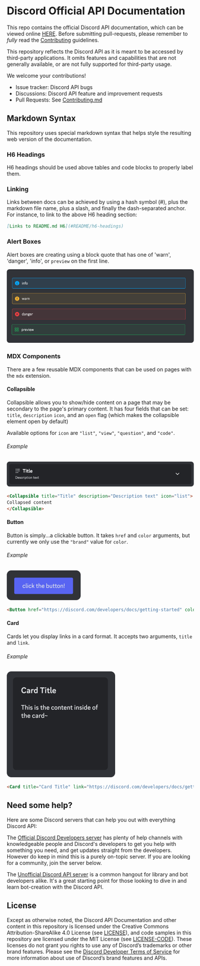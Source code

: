 # Discord Official API Documentation

This repo contains the official Discord API documentation, which can be viewed online [HERE](https://discord.com/developers/docs/intro). Before submitting pull-requests, please remember to _fully_ read the [Contributing](CONTRIBUTING.md) guidelines.

This repository reflects the Discord API as it is meant to be accessed by third-party applications. It omits features and capabilities that are not generally available, or are not fully supported for third-party usage.

We welcome your contributions!

-   Issue tracker: Discord API bugs
-   Discussions: Discord API feature and improvement requests
-   Pull Requests: See [Contributing.md](https://github.com/discord/discord-api-docs/blob/main/CONTRIBUTING.md)

## Markdown Syntax

This repository uses special markdown syntax that helps style the resulting web version of the documentation.

### H6 Headings

H6 headings should be used above tables and code blocks to properly label them.

### Linking

Links between docs can be achieved by using a hash symbol (#), plus the markdown file name, plus a slash, and finally the dash-separated anchor. For instance, to link to the above H6 heading section:

```md
[Links to README.md H6](#README/h6-headings)
```

### Alert Boxes

Alert boxes are creating using a block quote that has one of 'warn', 'danger', 'info', or `preview` on the first line. 

![Alert options](images/alerts.png)


### MDX Components

There are a few reusable MDX components that can be used on pages with the `mdx` extension. 

#### Collapsible

Collapsible allows you to show/hide content on a page that may be secondary to the page's primary content. It has four fields that can be set: `title`, `description` `icon`, and an `open` flag (which makes the collapsible element open by default)

Available options for `icon` are `"list"`, `"view"`, `"question"`, and `"code"`.


###### Example

![Collapsible MDX Component with the list icon](images/mdx-collapsible.png)

```markdown
<Collapsible title="Title" description="Description text" icon="list">
Collapsed content
</Collapsible>
```

#### Button

Button is simply...a clickable button. It takes `href` and `color` arguments, but currently we only use the `"brand"` value for `color`.

###### Example

![Button MDX Component](images/mdx-button.png)

```markdown
<Button href="https://discord.com/developers/docs/getting-started" color="brand">click the button!</Button>
```

#### Card

Cards let you display links in a card format. It accepts two arguments, `title` and `link`.

###### Example

![Card MDX Component](images/mdx-card.png)

```markdown
<Card title="Card Title" link="https://discord.com/developers/docs/getting-started">This is the content inside of the card~</Card>
```

## Need some help?

Here are some Discord servers that can help you out with everything Discord API:

The [Official Discord Developers server](https://discord.gg/discord-developers) has plenty of help channels with knowledgeable people and Discord's developers to get you help with something you need, and get updates straight from the developers. However do keep in mind this is a purely on-topic server. If you are looking for a community, join the server below.

The [Unofficial Discord API server](https://discord.gg/discord-api) is a common hangout for library and bot developers alike. It's a great starting point for those looking to dive in and learn bot-creation with the Discord API.

## License

Except as otherwise noted, the Discord API Documentation and other content in this repository is licensed under the Creative Commons Attribution-ShareAlike 4.0 License (see [LICENSE](https://github.com/discord/discord-api-docs/blob/main/LICENSE)), and code samples in this repository are licensed under the MIT License (see [LICENSE-CODE](https://github.com/discord/discord-api-docs/blob/main/LICENSE-CODE)). These licenses do not grant you rights to use any of Discord’s trademarks or other brand features. Please see the [Discord Developer Terms of Service](https://discord.com/developers/docs/policies-and-agreements/developer-terms-of-service) for more information about use of Discord’s brand features and APIs.
